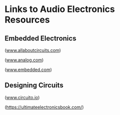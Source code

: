 Links to Audio Electronics Resources
====================================

Embedded Electronics
--------------------

(www.allaboutcircuits.com)

(www.analog.com)

(www.embedded.com)

Designing Circuits
------------------

(www.circuito.io)

(https://ultimateelectronicsbook.com/)
